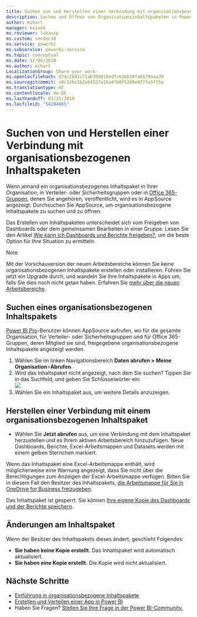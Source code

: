```yaml
---
title: Suchen von und Herstellen einer Verbindung mit organisationsbezogenen Inhaltspaketen
description: Suchen und Öffnen von Organisationsinhaltspaketen in Power BI
author: mihart
manager: kvivek
ms.reviewer: lukaszp
ms.custom: seodec18
ms.service: powerbi
ms.subservice: powerbi-service
ms.topic: conceptual
ms.date: 12/06/2018
ms.author: mihart
LocalizationGroup: Share your work
ms.openlocfilehash: 874c2681c71ab309818ed7c62bb58fa65794aa39
ms.sourcegitcommit: c8c126c1b2ab4527a16a4fb8f5208e0f7fa5ff5a
ms.translationtype: HT
ms.contentlocale: de-DE
ms.lasthandoff: 01/15/2019
ms.locfileid: "54284865"
---
```

# <a name="find-and-connect-to-an-organizational-content-pack"></a>Suchen von und Herstellen einer Verbindung mit organisationsbezogenen Inhaltspaketen

Wenn jemand ein organisationsbezogenes Inhaltspaket in Ihrer Organisation, in Verteiler- oder Sicherheitsgruppen oder in [Office 365-Gruppen](https://support.office.com/article/Create-a-group-in-Office-365-7124dc4c-1de9-40d4-b096-e8add19209e9), denen Sie angehören, veröffentlicht, wird es in AppSource angezeigt.  Durchsuchen Sie AppSource, um organisationsbezogene Inhaltspakete zu suchen und zu öffnen.

Das Erstellen von Inhaltspaketen unterscheidet sich vom Freigeben von Dashboards oder dem gemeinsamen Bearbeiten in einer Gruppe. Lesen Sie den Artikel [Wie kann ich Dashboards und Berichte freigeben?](../service-how-to-collaborate-distribute-dashboards-reports.md), um die beste Option für Ihre Situation zu ermitteln.

> [!NOTE]
> Mit der Vorschauversion der neuen Arbeitsbereiche können Sie keine organisationsbezogenen Inhaltspakete erstellen oder installieren. Führen Sie jetzt ein Upgrade durch, und wandeln Sie Ihre Inhaltspakete in Apps um, falls Sie dies noch nicht getan haben. Erfahren Sie [mehr über die neuen Arbeitsbereiche](../service-create-the-new-workspaces.md).
> 

## <a name="find-an-organizational-content-pack"></a>Suchen eines organisationsbezogenen Inhaltspakets
[Power BI Pro](https://powerbi.microsoft.com/pricing)-Benutzer können AppSource aufrufen, wo für die gesamte Organisation, für Verteiler- oder Sicherheitsgruppen und für Office 365-Gruppen, deren Mitglied sie sind, freigegebene organisationsbezogene Inhaltspakete angezeigt werden.  

1. Wählen Sie im linken Navigationsbereich **Daten abrufen \> Meine Organisation**\>**Abrufen**.
2. Wird das Inhaltspaket nicht angezeigt, nach dem Sie suchen? Tippen Sie in das Suchfeld, und geben Sie Schlüsselwörter ein:  
    ![](media/end-user-content-pack/cp_searchbox.png)
3. Wählen Sie ein Inhaltspaket aus, um weitere Details anzuzeigen.

## <a name="connect-to-an-organizational-content-pack"></a>Herstellen einer Verbindung mit einem organisationsbezogenen Inhaltspaket
* Wählen Sie **Jetzt abrufen** aus, um eine Verbindung mit dem Inhaltspaket herzustellen und es Ihrem aktiven Arbeitsbereich hinzuzufügen. Neue Dashboards, Berichte, Excel-Arbeitsmappen und Datasets werden mit einem gelben Sternchen markiert.

Wenn das Inhaltspaket eine Excel-Arbeitsmappe enthält, wird möglicherweise eine Warnung angezeigt, dass Sie nicht über die Berechtigungen zum Anzeigen der Excel-Arbeitsmappe verfügen. Bitten Sie in diesem Fall den Besitzer des Inhaltspakets, [die Arbeitsmappe für Sie in OneDrive for Business freizugeben](https://support.office.com/article/Share-documents-or-folders-in-Office-365-1fe37332-0f9a-4719-970e-d2578da4941c). 

Das Inhaltspaket ist gesperrt. Sie können [Ihre eigene Kopie des Dashboards und der Berichte speichern](../service-organizational-content-pack-copy-refresh-access.md). 

## <a name="changes-to-the-content-pack"></a>Änderungen am Inhaltspaket
Wenn der Besitzer des Inhaltspakets dieses ändert, geschieht Folgendes: 

* **Sie haben keine Kopie erstellt.** Das Inhaltspaket wird automatisch aktualisiert.
* **Sie haben eine Kopie erstellt.** Die Kopie wird nicht aktualisiert. 

## <a name="next-steps"></a>Nächste Schritte
* [Einführung in organisationsbezogene Inhaltspakete](../service-organizational-content-pack-introduction.md)  
* [Erstellen und Verteilen einer App in Power BI](../service-create-distribute-apps.md)
* Haben Sie Fragen? [Stellen Sie Ihre Frage in der Power BI-Community.](http://community.powerbi.com/)

